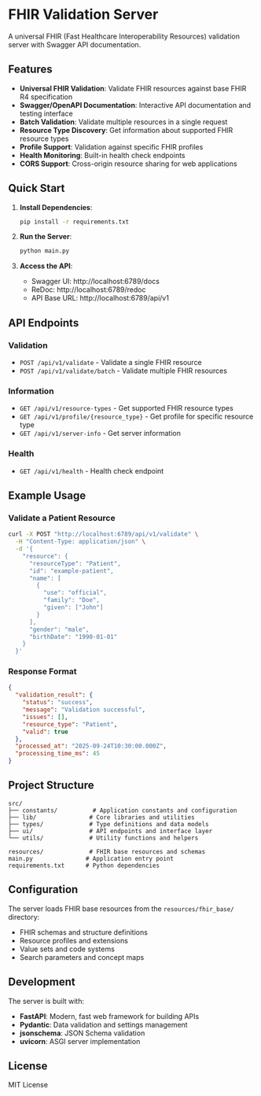 # FHIR Validation Server

A universal FHIR (Fast Healthcare Interoperability Resources) validation server with Swagger API documentation.

## Features

- **Universal FHIR Validation**: Validate FHIR resources against base FHIR R4 specification
- **Swagger/OpenAPI Documentation**: Interactive API documentation and testing interface
- **Batch Validation**: Validate multiple resources in a single request
- **Resource Type Discovery**: Get information about supported FHIR resource types
- **Profile Support**: Validation against specific FHIR profiles
- **Health Monitoring**: Built-in health check endpoints
- **CORS Support**: Cross-origin resource sharing for web applications

## Quick Start

1. **Install Dependencies**:
   ```bash
   pip install -r requirements.txt
   ```

2. **Run the Server**:
   ```bash
   python main.py
   ```

3. **Access the API**:
   - Swagger UI: http://localhost:6789/docs
   - ReDoc: http://localhost:6789/redoc
   - API Base URL: http://localhost:6789/api/v1

## API Endpoints

### Validation
- `POST /api/v1/validate` - Validate a single FHIR resource
- `POST /api/v1/validate/batch` - Validate multiple FHIR resources

### Information
- `GET /api/v1/resource-types` - Get supported FHIR resource types
- `GET /api/v1/profile/{resource_type}` - Get profile for specific resource type
- `GET /api/v1/server-info` - Get server information

### Health
- `GET /api/v1/health` - Health check endpoint

## Example Usage

### Validate a Patient Resource

```bash
curl -X POST "http://localhost:6789/api/v1/validate" \
  -H "Content-Type: application/json" \
  -d '{
    "resource": {
      "resourceType": "Patient",
      "id": "example-patient",
      "name": [
        {
          "use": "official",
          "family": "Doe",
          "given": ["John"]
        }
      ],
      "gender": "male",
      "birthDate": "1990-01-01"
    }
  }'
```

### Response Format

```json
{
  "validation_result": {
    "status": "success",
    "message": "Validation successful",
    "issues": [],
    "resource_type": "Patient",
    "valid": true
  },
  "processed_at": "2025-09-24T10:30:00.000Z",
  "processing_time_ms": 45
}
```

## Project Structure

```
src/
├── constants/          # Application constants and configuration
├── lib/               # Core libraries and utilities
├── types/             # Type definitions and data models
├── ui/                # API endpoints and interface layer
└── utils/             # Utility functions and helpers

resources/             # FHIR base resources and schemas
main.py               # Application entry point
requirements.txt      # Python dependencies
```

## Configuration

The server loads FHIR base resources from the `resources/fhir_base/` directory:
- FHIR schemas and structure definitions
- Resource profiles and extensions
- Value sets and code systems
- Search parameters and concept maps

## Development

The server is built with:
- **FastAPI**: Modern, fast web framework for building APIs
- **Pydantic**: Data validation and settings management
- **jsonschema**: JSON Schema validation
- **uvicorn**: ASGI server implementation

## License

MIT License
